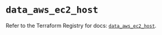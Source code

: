 # `data_aws_ec2_host`

Refer to the Terraform Registry for docs: [`data_aws_ec2_host`](https://registry.terraform.io/providers/hashicorp/aws/3.76.1/docs/data-sources/ec2_host).
